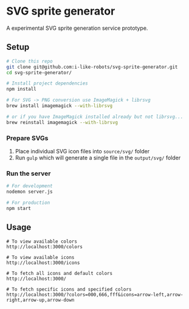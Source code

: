 # SVG sprite generator

A experimental SVG sprite generation service prototype.

## Setup

```sh
# Clone this repo
git clone git@github.com:i-like-robots/svg-sprite-generator.git
cd svg-sprite-generator/

# Install project dependencies
npm install

# For SVG -> PNG conversion use ImageMagick + librsvg
brew install imagemagick --with-librsvg

# or if you have ImageMagick installed already but not librsvg...
brew reinstall imagemagick --with-librsvg
```

### Prepare SVGs

1. Place individual SVG icon files into `source/svg/` folder
2. Run `gulp` which will generate a single file in the `output/svg/` folder

### Run the server

```sh
# For development
nodemon server.js

# For production
npm start
```

## Usage

```
# To view available colors
http://localhost:3000/colors

# To view available icons
http://localhost:3000/icons

# To fetch all icons and default colors
http://localhost:3000/

# To fetch specific icons and specified colors
http://localhost:3000/?colors=000,666,fff&icons=arrow-left,arrow-right,arrow-up,arrow-down
```
